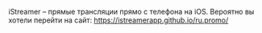 iStreamer – прямые трансляции прямо с телефона на iOS.
Вероятно вы хотели перейти на сайт: https://istreamerapp.github.io/ru.promo/
